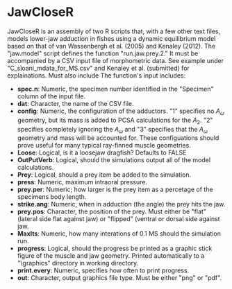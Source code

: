 # JawCloseR

JawCloseR is an assembly of two R scripts that, with a few other text files, models lower-jaw adduction in fishes using a dynamic equilibrium model based on that of van Wassenbergh et al. (2005) and Kenaley (2012). The "jaw.model" script defines the function "run.jaw.prey.2." It must be accompanied by a CSV input file of morphometric data. See example under "C_sloani_mdata_for_MS.csv" and Kenaley et al. (submitted) for explainations. Must also include  The function's input includes: 

* **spec.n**: Numeric, the specimen number identified in the "Specimen" column of the input file.
* **dat**: Character, the name of the CSV file.
* **config**: Numeric, the configuration of the adductors. "1" specifies no $A_{\omega}$ geometry, but its mass is added to PCSA calculations for the $A_2$. "2" specifies completely ignoring the $A_{\omega}$ and "3" specifies that the $A_{\omega}$ geometry and mass will be accounted for. These configuations should prove useful for many typical ray-finned muscle geometries.
* **Loose**: Logical, is it a loosejaw dragfish? Defaults to FALSE 
* **OutPutVerb**: Logical, should the simulations output all of the model calculations.
* **Prey**: Logical, should a prey item be added to the simulation.
* **press**: Numeric, maximum intraoral pressure.
* **prey.per**: Numeric; how larger is the prey item as a percetage of the specimens body length.
* **strike.ang**: Numeric, when in adduction (the angle) the prey hits the jaw.
* **prey.pos**: Character, the position of the prey. Must either be "flat" (lateral side flat against jaw) or "flipped" (ventral or dorsal side against jaw.
* **MaxIts**: Numeric, how many interations of 0.1 MS should the simulation run.
* **progress**: Logical, should the progress be printed as a graphic stick figure of the muscle and jaw geometry. Printed automatically to a "\graphics" directory in working directory.
* **print.every**: Numeric, specifies how often to print progress.
* **out**: Character, output graphics file type. Must be either "png" or "pdf".
